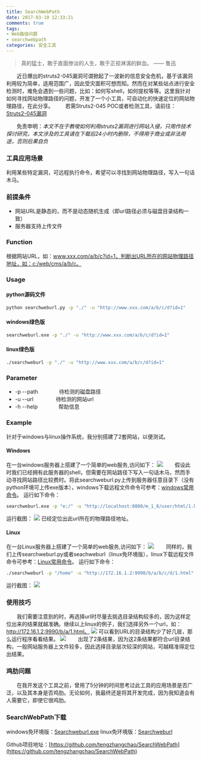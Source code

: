 ```yaml
---
title: SearchWebPath
date: 2017-03-10 12:33:21
comments: true
tags: 
- Web路径问题
- searchwebpath
categories: 安全工具
---
```

<blockquote class="blockquote-center">真的猛士，敢于直面惨淡的人生，敢于正视淋漓的鲜血。
—— 鲁迅</blockquote>

　　近日爆出的struts2-045漏洞可谓掀起了一波新的信息安全危机，基于该漏洞利用较为简单，适用范围广，因此受灾面积可想而知。然而在对某些站点进行安全检测时，难免会遇到一些问题，比如：如何写shell，如何提权等等。这里我针对如何寻找网站物理路径的问题，开发了一个小工具，可自动化的快速定位的网站物理路径，在此分享。
	<!--more -->
　　若需Struts2-045 POC或者检测工具，请前往：[Struts2-045漏洞](http://thief.one/2017/03/07/Struts2-045%E6%BC%8F%E6%B4%9E/)

　　免责申明：*本文不在于教唆如何利用struts2漏洞进行网站入侵，只用作技术探讨研究，本文涉及的工具请在下载后24小时内删除，不得用于商业或非法用途，否则后果自负*

### 工具应用场景
利用某些特定漏洞，可远程执行命令，希望可以寻找到网站物理路径，写入一句话木马。

### 前提条件
* 网站URL是静态的，而不是动态随机生成（即url路径必须与磁盘目录结构一致）
* 服务器支持上传文件

### Function
根据网站URL，如：www.xxx.com/a/b/c?id=1，判断出URL所在的网站物理路径地址，如：c:/web/cms/a/b/c。

### Usage
#### python源码文件
```bash
python searchweburl.py -p "./" -u "http://www.xxx.com/a/b/c/d?id=1"
```
#### windows绿色版
```bash
searchweburl.exe -p "./" -u "http://www.xxx.com/a/b/c/d?id=1"
```
#### linux绿色版
```bash
./searchweburl -p "./" -u "http://www.xxx.com/a/b/c/d?id=1"
```
### Parameter

* -p --path　　　　待检测的磁盘路径
* -u --url　　　　 待检测的网站url
* -h --help　　　　帮助信息

### Example
针对于windows与linux操作系统，我分别搭建了2套网站，以便测试。
#### Windows
在一台windows服务器上搭建了一个简单的web服务,访问如下：
![](/upload_image/20170310/1.png)
　　假设此时我们已经拥有此服务器的shell，但需要在网站路径下写入一句话木马，然而手动寻找网站路径比较费时。将此searchweburl.py上传到服务器任意目录下（没有python环境可上传exe版本），windows下载远程文件命令可参考：[windows常用命令](http://thief.one/2017/03/08/Windows%E5%B8%B8%E7%94%A8%E5%91%BD%E4%BB%A4/)。
运行如下命令：
```bash
searchweburl.exe -p "e:/" -u "http://localhost:8080/m_1_8/user/html/1.html"
```
运行截图：
![](/upload_image/20170310/2.png)
已经定位出此url所在的物理路径地址。

#### Linux
在一台Linux服务器上搭建了一个简单的web服务,访问如下：
![](/upload_image/20170310/3.png)
　　同样的，我们上传searchweburl.py或者seachweburl（linux免环境版），linux下载远程文件命令可参考：[Linux常用命令](http://thief.one/2017/03/08/Linux%E5%B8%B8%E7%94%A8%E5%91%BD%E4%BB%A4/)。
运行如下命令：
```bash
./searchweburl -p "/home" -u "http://172.16.1.2:9990/b/a/b/c/d/1.html"
```
运行截图：
![](/upload_image/20170310/4.png)

### 使用技巧
　　我们需要注意到的时，再选择url时尽量去挑选目录结构较多的，因为这样定位出来的结果就越准确。继续以上linux的例子，我们选择另外一个url，如：http://172.16.1.2:9990/b/a/1.html。
![](/upload_image/20170310/5.png)
可以看到URL的目录结构少了好几层，那么运行程序看看结果。
![](/upload_image/20170310/6.png)
　　出现了2条结果，因为这2条结果都符合url目录结构，一般网站服务器上文件较多，因此选择目录层次较深的网站，可越精准得定位出结果。


### 鸡肋问题
　　在我开发这个工具之前，曾用了5分钟的时间思考过此工具的应用场景是否广泛，以及其本身是否鸡肋。无论如何，我最终还是将其开发完成，因为我知道会有人需要它，即使它很鸡肋。

### SearchWebPath下载

windows免环境版：[Searchweburl.exe](https://github.com/tengzhangchao/SearchWebPath/raw/master/windows/searchweburl.exe)
linux免环境版：[Searchweburl](https://github.com/tengzhangchao/SearchWebPath/raw/master/linux/searchweburl)

Github项目地址：[https://github.com/tengzhangchao/SearchWebPath](https://github.com/tengzhangchao/SearchWebPath)

